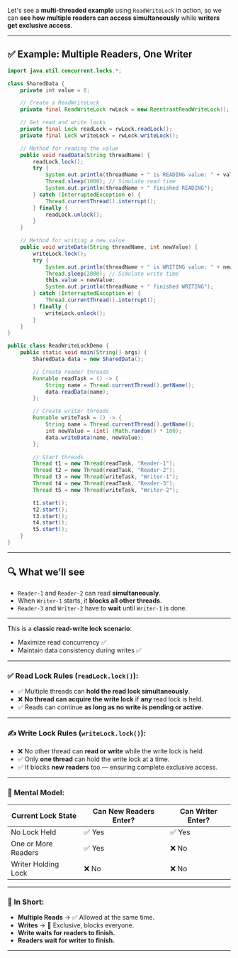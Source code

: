 Let's see a **multi-threaded example** using `ReadWriteLock` in action, so we can **see how multiple readers can access simultaneously** while **writers get exclusive access**.

---

## ✅ Example: Multiple Readers, One Writer

```java
import java.util.concurrent.locks.*;

class SharedData {
    private int value = 0;

    // Create a ReadWriteLock
    private final ReadWriteLock rwLock = new ReentrantReadWriteLock();

    // Get read and write locks
    private final Lock readLock = rwLock.readLock();
    private final Lock writeLock = rwLock.writeLock();

    // Method for reading the value
    public void readData(String threadName) {
        readLock.lock();
        try {
            System.out.println(threadName + " is READING value: " + value);
            Thread.sleep(1000); // Simulate read time
            System.out.println(threadName + " finished READING");
        } catch (InterruptedException e) {
            Thread.currentThread().interrupt();
        } finally {
            readLock.unlock();
        }
    }

    // Method for writing a new value
    public void writeData(String threadName, int newValue) {
        writeLock.lock();
        try {
            System.out.println(threadName + " is WRITING value: " + newValue);
            Thread.sleep(2000); // Simulate write time
            this.value = newValue;
            System.out.println(threadName + " finished WRITING");
        } catch (InterruptedException e) {
            Thread.currentThread().interrupt();
        } finally {
            writeLock.unlock();
        }
    }
}

public class ReadWriteLockDemo {
    public static void main(String[] args) {
        SharedData data = new SharedData();

        // Create reader threads
        Runnable readTask = () -> {
            String name = Thread.currentThread().getName();
            data.readData(name);
        };

        // Create writer threads
        Runnable writeTask = () -> {
            String name = Thread.currentThread().getName();
            int newValue = (int) (Math.random() * 100);
            data.writeData(name, newValue);
        };

        // Start threads
        Thread t1 = new Thread(readTask, "Reader-1");
        Thread t2 = new Thread(readTask, "Reader-2");
        Thread t3 = new Thread(writeTask, "Writer-1");
        Thread t4 = new Thread(readTask, "Reader-3");
        Thread t5 = new Thread(writeTask, "Writer-2");

        t1.start();
        t2.start();
        t3.start();
        t4.start();
        t5.start();
    }
}
```

---

## 🔍 What we’ll see

- `Reader-1` and `Reader-2` can read **simultaneously**.
- When `Writer-1` starts, it **blocks all other threads**.
- `Reader-3` and `Writer-2` have to **wait** until `Writer-1` is done.

---

This is a **classic read-write lock scenario**:
- Maximize read concurrency ✅
- Maintain data consistency during writes ✅

---

### ✅ **Read Lock Rules (`readLock.lock()`)**:

- ✅ Multiple threads can **hold the read lock simultaneously**.
- ❌ **No thread can acquire the write lock** if **any** read lock is held.
- ✅ Reads can continue **as long as no write is pending or active**.

---

### ✍️ **Write Lock Rules (`writeLock.lock()`)**:

- ❌ No other thread can **read or write** while the write lock is held.
- ✅ Only **one thread** can hold the write lock at a time.
- ✅ It blocks **new readers** too — ensuring complete exclusive access.

---

### 🧠 Mental Model:

| Current Lock State | Can New Readers Enter? | Can Writer Enter? |
|--------------------|------------------------|--------------------|
| No Lock Held       | ✅ Yes                 | ✅ Yes             |
| One or More Readers| ✅ Yes                 | ❌ No              |
| Writer Holding Lock| ❌ No                  | ❌ No              |

---

### 🔄 In Short:
- **Multiple Reads** → ✅ Allowed at the same time.
- **Writes** → 🔐 Exclusive, blocks everyone.
- **Write waits for readers to finish.**
- **Readers wait for writer to finish.**

---
